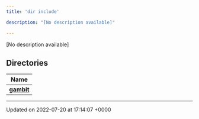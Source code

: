 ```yaml
---
title: 'dir include'

description: "[No description available]"

---
```







[No description available]

## Directories

| Name           |
| -------------- |
| **[gambit](/documentation/code/files/dir_69c7722a85f346b1c01dcd4d226209fc/#dir-gambit)**  |






-------------------------------

Updated on 2022-07-20 at 17:14:07 +0000

